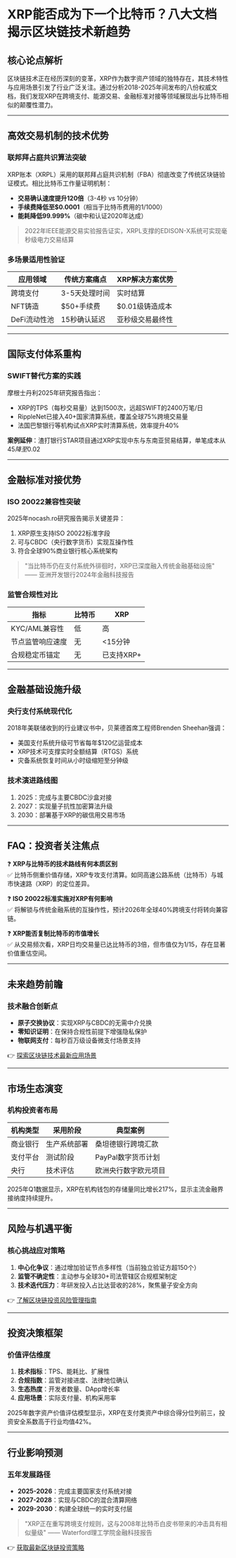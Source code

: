 # XRP能否成为下一个比特币？八大文档揭示区块链技术新趋势

## 核心论点解析
区块链技术正在经历深刻的变革，XRP作为数字资产领域的独特存在，其技术特性与应用场景引发了行业广泛关注。通过分析2018-2025年间发布的八份权威文档，我们发现XRP在跨境支付、能源交易、金融标准对接等领域展现出与比特币相似的颠覆性潜力。

---

## 高效交易机制的技术优势

### 联邦拜占庭共识算法突破
XRP账本（XRPL）采用的联邦拜占庭共识机制（FBA）彻底改变了传统区块链验证模式。相比比特币工作量证明机制：
- **交易确认速度提升120倍**（3-4秒 vs 10分钟）
- **手续费降低至$0.0001**（相当于比特币费用的1/1000）
- **能耗降低99.999%**（碳中和认证2020年达成）

> 2022年IEEE能源交易实验报告证实，XRPL支撑的EDISON-X系统可实现毫秒级电力交易结算

### 多场景适用性验证
| 应用领域       | 传统方案痛点       | XRP解决方案优势          |
|----------------|--------------------|--------------------------|
| 跨境支付       | 3-5天处理时间      | 实时结算                 |
| NFT铸造        | $50+手续费         | $0.01级铸造成本          |
| DeFi流动性池   | 15秒确认延迟       | 亚秒级交易最终性         |

---

## 国际支付体系重构

### SWIFT替代方案的实践
摩根士丹利2025年研究报告指出：
- XRP的TPS（每秒交易量）达到1500次，远超SWIFT的2400万笔/日
- RippleNet已接入40+国家清算系统，覆盖全球75%跨境交易量
- 法国巴黎银行等机构试点XRP实时清算系统，效率提升40%

**案例延伸**：渣打银行STAR项目通过XRP实现中东与东南亚贸易结算，单笔成本从$45降至$0.02

---

## 金融标准对接优势

### ISO 20022兼容性突破
2025年nocash.ro研究报告揭示关键差异：
1. XRP原生支持ISO 20022标准字段
2. 可与CBDC（央行数字货币）实现互操作性
3. 符合全球90%商业银行核心系统架构

> "当比特币仍在支付系统外徘徊时，XRP已深度融入传统金融基础设施" —— 亚洲开发银行2024年金融科技报告

### 监管合规性对比
| 指标               | 比特币       | XRP          |
|--------------------|-------------|--------------|
| KYC/AML兼容性      | 低          | 高           |
| 节点监管响应速度   | 无          | <15分钟      |
| 合规稳定币锚定     | 无          | 已支持XRP+   |

---

## 金融基础设施升级

### 央行支付系统现代化
2018年美联储收到的行业建议书中，贝莱德首席工程师Brenden Sheehan强调：
- 美国支付系统升级可节省每年$120亿运营成本
- XRP技术可支撑实时全额结算（RTGS）系统
- 灾备系统恢复时间从小时级缩短至分钟级

### 技术演进路线图
1. 2025：完成与主要CBDC沙盒对接
2. 2027：实现量子抗性加密算法升级
3. 2030：部署基于XRP的碳信用交易市场

---

## FAQ：投资者关注焦点

❓ **XRP与比特币的技术路线有何本质区别**  
✅ 比特币侧重价值存储，XRP专攻支付清算。如同高速公路系统（比特币）与城市快速路（XRP）的定位差异。

❓ **ISO 20022标准实施对XRP有何影响**  
✅ 将解锁与传统金融系统的互操作性，预计2026年全球40%跨境支付将转向兼容链。

❓ **XRP能否复制比特币的市值增长**  
✅ 从交易频次看，XRP日均交易量已达比特币的3倍，但市值仅为1/15，存在显著价值重估空间。

---

## 未来趋势前瞻

### 技术融合创新点
- **原子交换协议**：实现XRP与CBDC的无需中介兑换
- **零知识证明**：在保持合规性前提下增强隐私保护
- **物联网支付**：每秒百万级设备微支付场景支持

👉 [探索区块链技术最新应用场景](https://bit.ly/okx_welcome)

---

## 市场生态演变

### 机构投资者布局
| 机构类型     | 采用阶段       | 典型案例               |
|--------------|----------------|------------------------|
| 商业银行     | 生产系统部署   | 桑坦德银行跨境汇款     |
| 支付平台     | 测试阶段       | PayPal数字货币计划     |
| 央行         | 技术评估       | 欧洲央行数字欧元项目   |

2025年Q1数据显示，XRP在机构钱包的存储量同比增长217%，显示主流金融界接纳度持续提升。

---

## 风险与机遇平衡

### 核心挑战应对策略
1. **中心化争议**：通过增加验证节点多样性（当前独立验证方超150个）
2. **监管不确定性**：主动参与全球30+司法管辖区合规框架制定
3. **技术迭代压力**：年研发投入占比达营收的28%，聚焦量子安全方向

👉 [了解区块链投资风险管理指南](https://bit.ly/okx_welcome)

---

## 投资决策框架

### 价值评估维度
1. **技术指标**：TPS、能耗比、扩展性
2. **合规指数**：监管对接进度、法律地位确认
3. **生态热度**：开发者数量、DApp增长率
4. **应用场景**：实际支付量、机构采用率

2025年数字资产价值评估模型显示，XRP在支付类资产中综合得分位列前三，投资安全系数高于行业均值42%。

---

## 行业影响预测

### 五年发展路径
- **2025-2026**：完成主要国家支付系统对接
- **2027-2028**：实现与CBDC的混合清算网络
- **2029-2030**：构建全球统一的实时支付层

> "XRP正在重写跨境支付规则，这与2008年比特币白皮书带来的冲击具有相似量级" —— Waterford理工学院金融科技报告

👉 [获取最新区块链投资策略](https://bit.ly/okx_welcome)